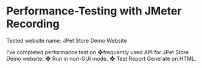 # Performance-Testing with JMeter Recording 

Tested website name: JPet Store Demo Website

I’ve completed performance test on ❖frequently used API for JPet Store Demo  website. ❖ Run in non-GUI mode. ❖ Test Report Generate on HTML.
